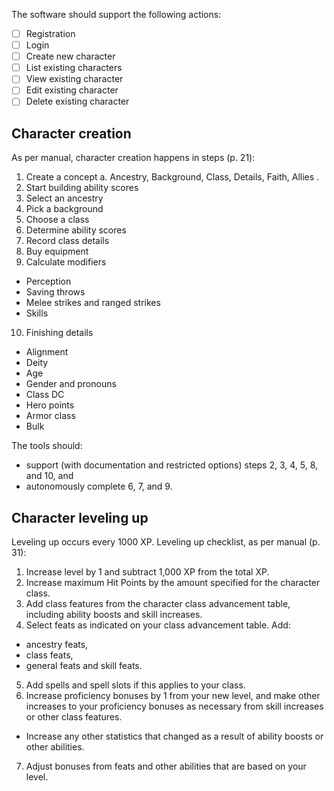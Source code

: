 The software should support the following actions:

- [ ] Registration
- [ ] Login
- [ ] Create new character
- [ ] List existing characters
- [ ] View existing character
- [ ] Edit existing character
- [ ] Delete existing character

## Character creation
As per manual, character creation happens in steps (p. 21):
1. Create a concept
  a. Ancestry, Background, Class, Details, Faith, Allies  .
2. Start building ability scores
3. Select an ancestry
4. Pick a background
5. Choose a class
6. Determine ability scores
7. Record class details
8. Buy equipment
9. Calculate modifiers
  * Perception
  * Saving throws
  * Melee strikes and ranged strikes
  * Skills
10. Finishing details
  * Alignment
  * Deity
  * Age
  * Gender and pronouns
  * Class DC
  * Hero points
  * Armor class
  * Bulk

The tools should:
* support (with documentation and restricted options) steps 2, 3, 4, 5, 8, and 10, and
* autonomously complete 6, 7, and 9.

## Character leveling up

Leveling up occurs every 1000 XP.
Leveling up checklist, as per manual (p. 31):

1. Increase level by 1 and subtract 1,000 XP from the total XP.
2. Increase maximum Hit Points by the amount specified for the character class.
3. Add class features from the character class advancement table, including ability boosts and skill increases.
4. Select feats as indicated on your class advancement table. Add:
  * ancestry feats,
  * class feats,
  * general feats and skill feats.
5. Add spells and spell slots if this applies to your class.
6. Increase proficiency bonuses by 1 from your new level, and make other increases to your proficiency bonuses as necessary from skill increases or other class features.
  * Increase any other statistics that changed as a result of ability boosts or other abilities.
7. Adjust bonuses from feats and other abilities that are based on your level.